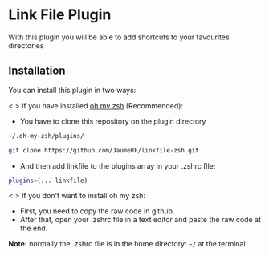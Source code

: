 # Link File Plugin

With this plugin you will be able to add shortcuts to your favourites directories 

## Installation 

You can install this plugin in two ways:

<·> If you have installed [oh my zsh](https://ohmyz.sh/) (Recommended):

- You have to clone this repository on the plugin directory
```zsh
~/.oh-my-zsh/plugins/

git clone https://github.com/JaumeRF/linkfile-zsh.git
````
- And then add linkfile to the plugins array in your .zshrc file:
```zsh
plugins=(... linkfile)
```


<·> If you don\'t want to install oh my zsh:

- First, you need to copy the raw code in github.
- After that, open your .zshrc file in a text editor and paste the raw code at the end.

**Note:** normally the .zshrc file is in the home directory: `~/` at the terminal

## 